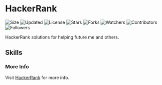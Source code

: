 # HackerRank

![Size](https://img.shields.io/github/repo-size/2kabhishek/HackerRank?style=plastic&color=green&label=Size)
![Updated](https://img.shields.io/github/last-commit/2kabhishek/HackerRank?style=plastic&color=red&label=Updated)
![License](https://img.shields.io/github/license/2kabhishek/HackerRank?style=plastic&color=lightgrey&label=License)
![Stars](https://img.shields.io/github/stars/2kabhishek/HackerRank?style=plastic&color=ffd500&label=Stars)
![Forks](https://img.shields.io/github/forks/2kabhishek/HackerRank?style=plastic&color=brightgreen&label=Forks)
![Watchers](https://img.shields.io/github/watchers/2kabhishek/HackerRank?style=plastic&color=orange&label=Watchers)
![Contributors](https://img.shields.io/github/contributors/2kabhishek/HackerRank?style=plastic&color=ff69b4&label=Contributors)
![Followers](https://img.shields.io/github/followers/2kabhishek?style=plastic&color=blue&label=Followers)

HackerRank solutions for helping future me and others.

## Skills


### More Info

Visit [HackerRank](https://hackerrank.com) for more info.
